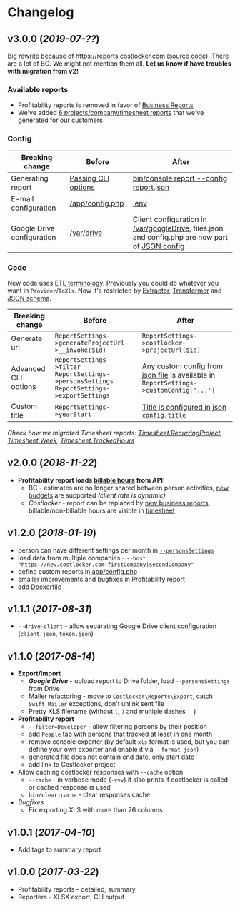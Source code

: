 
# Changelog

## v3.0.0 (_2019-07-??_)

Big rewrite because of https://reports.costlocker.com ([source code](https://gitlab.com/costlocker/integrations/tree/master/reports)).
There are a lot of BC. We might not mention them all. **Let us know if have troubles with migration from v2!**

### Available reports

* Profitability reports is removed in favor of [Business Reports](https://new.costlocker.com/dashboard/workload?peopleInactive=false)
* We've added [6 projects/company/timesheet reports](/README.md#available-reports) that we've generated for our customers

### Config

| Breaking change | Before | After |
| --------------- | ------ | ----- |
| Generating report | [Passing CLI options](https://github.com/costlocker/reports/tree/v2.0.0#available-reports) | [bin/console report --config report.json](/README.md#usage) |
| E-mail configuration | [/app/config.php](https://github.com/costlocker/reports/blob/v2.0.0/app/config.default.php) | [.env](/README.md#e-mail) |
| Google Drive configuration | [/var/drive](https://github.com/costlocker/reports/tree/v2.0.0/var/drive) | Client configuration in [/var/googleDrive](/README.md#google-drive), files.json and config.php are now part of [JSON config](/README.md#usage) |

### Code

New code uses [ETL terminology](/README.md#new-report). Previously you could do whatever you want in `Provider`/`ToXls`. Now it's restricted by [Extractor](src/Reports/Extract/Extractor.php), [Transformer](src/Reports/Transform/Transformer.php) and [JSON schema](/src/Reports/Config/schema.json).

| Breaking change | Before | After |
| --------------- | ------ | ----- |
| Generate url | `ReportSettings->generateProjectUrl->__invoke($id)` | `ReportSettings->costlocker->projectUrl($id)` |
| Advanced CLI options | `ReportSettings->filter`<br />`ReportSettings->personsSettings`<br />`ReportSettings->exportSettings`  | Any custom config from [json file](/src/Reports/Config/schema.json#L64) is available in `ReportSettings->customConfig['...']` |
| Custom title | `ReportSettings->yearStart` | [Title is configured in json `config.title`](https://github.com/costlocker/reports/blob/v3/tests/Reports/ParseConfigTest.php#L76) |

_Check how we migrated Timesheet reports: [Timesheet.RecurringProject](https://gitlab.com/costlocker/integrations/commit/cd27552), [Timesheet.Week](https://gitlab.com/costlocker/integrations/commit/bf1c5f8), [Timesheet.TrackedHours](https://gitlab.com/costlocker/integrations/commit/47a2e95)_

## v2.0.0 (_2018-11-22_)

* **Profitability report loads [billable hours](https://costlocker.docs.apiary.io/#introduction/changelog/september-2018) from API!**
    * BC - estimates are no longer shared between person activities, [new budgets](https://blog.costlocker.com/try-out-new-ways-to-budget-projects-in-costlocker-e926bfaa7bd6) are supported _(client rate is dynamic)_
    * _Costlocker_ - report can be replaced by [new business reports](https://blog.costlocker.com/new-business-perspectives-for-your-company-60cfb1287118), billable/non-billable hours are visible in [timesheet](https://blog.costlocker.cz/placené-vs-neplacené-hodiny-v-timesheetu-2e71a6b15c67)

## v1.2.0 (_2018-01-19_)

* person can have different settings per month in [`--personsSettings`](/tests/fixtures/persons.csv#L4)
* load data from multiple companies - `--host "https://new.costlocker.com|firstCompany|secondCompany"`
* define custom reports in [app/config.php](/app/config.default.php#L6)
* smaller improvements and bugfixes in Profitability report
* add [Dockerfile](/.docker/Dockerfile)

## v1.1.1 (_2017-08-31_)

* `--drive-client` - allow separating Google Drive client configuration (`client.json`, `token.json`)

## v1.1.0 (_2017-08-14_)

* **Export/Import**
    * **_Google Drive_** - upload report to Drive folder, load `--personsSettings` from Drive
    * Mailer refactoring - move to `Costlocker\Reports\Export`, catch `Swift_Mailer` exceptions, don't unlink sent file
    * Pretty XLS filename (without `(`, `)` and multiple dashes `--`)
* **Profitability report**
    * `--filter=Developer` - allow filtering persons by their position
    * add `People` tab with persons that tracked at least in one month
    * remove console exporter (by default `xls` format is used, but you can define your own exporter and enable it via `--format json`)
    * generated file does not contain end date, only start date
    * add link to Costlocker project
* Allow caching costlocker responses with `--cache` option
    * `--cache` - in verbose mode (`-vvv`) it also prints if costlocker is called or cached response is used
    * `bin/clear-cache` - clear responses cache
* _Bugfixes_
    * Fix exporting XLS with more than 26 columns

## v1.0.1 (_2017-04-10_)

* Add tags to summary report

## v1.0.0 (_2017-03-22_)

* Profitability reports - detailed, summary
* Reporters - XLSX export, CLI output
